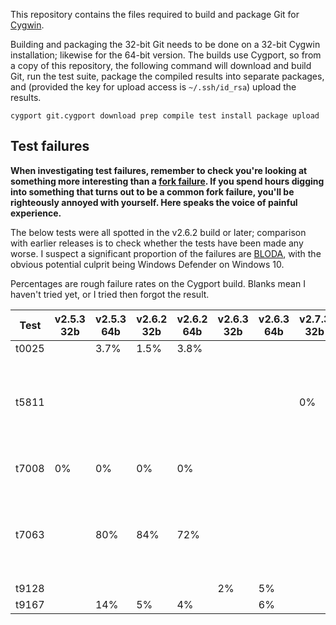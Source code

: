 This repository contains the files required to build and package Git for [Cygwin][].

Building and packaging the 32-bit Git needs to be done on a 32-bit Cygwin installation; likewise for the 64-bit version.  The builds use Cygport, so from a copy of this repository, the following command will download and build Git, run the test suite, package the compiled results into separate packages, and (provided the key for upload access is `~/.ssh/id_rsa`) upload the results.

    cygport git.cygport download prep compile test install package upload

## Test failures

**When investigating test failures, remember to check you're looking at something more interesting than a [fork failure][].  If you spend hours digging into something that turns out to be a common fork failure, you'll be righteously annoyed with yourself.  Here speaks the voice of painful experience.**

The below tests were all spotted in the v2.6.2 build or later; comparison with earlier releases is to check whether the tests have been made any worse.  I suspect a significant proportion of the failures are [BLODA][], with the obvious potential culprit being Windows Defender on Windows 10.

Percentages are rough failure rates on the Cygport build.  Blanks mean I haven't tried yet, or I tried then forgot the result.

Test  | v2.5.3 32b | v2.5.3 64b | v2.6.2 32b | v2.6.2 64b | v2.6.3 32b | v2.6.3 64b | v2.7.3 32b | v2.7.3 64b | Issue   | Notes
------|------------|------------|------------|------------|------------|------------|------------|------------|---------|-------
t0025 |            | 3.7%       | 1.5%       | 3.8%       |            |            |            |            | [#12][] |
t5811 |            |            |            |            |            |            | 0%         | 100%       | [#20][] | Failing tests are disabled in the Cygport file
t7008 | 0%         | 0%         | 0%         | 0%         |            |            |            |            | [#8][]  | Should be failing!
t7063 |            | 80%        | 84%        | 72%        |            |            |            |            | [#10][] | Failing tests are disabled in the Cygport file
t9128 |            |            |            |            | 2%         | 5%         |            |            | [#16][] |
t9167 |            | 14%        | 5%         | 4%         |            | 6%         |            |            | [#13][] |

[Cygwin]: http://www.cygwin.com
[fork failure]: https://cygwin.com/faq.html#faq.using.fixing-fork-failures
[BLODA]: https://cygwin.com/acronyms/#BLODA
[#8]: https://github.com/me-and/Cygwin-Git/issues/8
[#10]: https://github.com/me-and/Cygwin-Git/issues/10
[#11]: https://github.com/me-and/Cygwin-Git/issues/11
[#12]: https://github.com/me-and/Cygwin-Git/issues/12
[#13]: https://github.com/me-and/Cygwin-Git/issues/13
[#16]: https://github.com/me-and/Cygwin-Git/issues/16
[#20]: https://github.com/me-and/Cygwin-Git/issues/20
